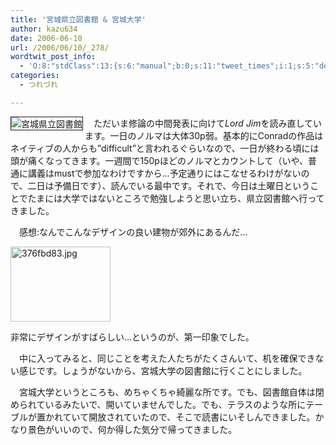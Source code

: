 ```yaml
---
title: '宮城県立図書館 & 宮城大学'
author: kazu634
date: 2006-06-10
url: /2006/06/10/_278/
wordtwit_post_info:
  - 'O:8:"stdClass":13:{s:6:"manual";b:0;s:11:"tweet_times";i:1;s:5:"delay";i:0;s:7:"enabled";i:1;s:10:"separation";s:2:"60";s:7:"version";s:3:"3.7";s:14:"tweet_template";b:0;s:6:"status";i:2;s:6:"result";a:0:{}s:13:"tweet_counter";i:2;s:13:"tweet_log_ids";a:1:{i:0;i:2399;}s:9:"hash_tags";a:0:{}s:8:"accounts";a:1:{i:0;s:7:"kazu634";}}'
categories:
  - つれづれ

---
```

<div class="section">
<p>
<a href="http://chizumado.jp/view?position_id=357374" onclick="__gaTracker('send', 'event', 'outbound-article', 'http://chizumado.jp/view?position_id=357374', '');" target="_blank"><img alt="宮城県立図書館" align="left" src="http://chizumado.jp/RasterMap?position_id=357374" border="1" /></a>
</p></p> 
  
<p>
    　ただいま修論の中間発表に向けて<i>Lord Jim</i>を読み直しています。一日のノルマは大体30p弱。基本的にConradの作品はネイティブの人からも&#8221;difficult&#8221;と言われるぐらいなので、一日が終わる頃には頭が痛くなってきます。一週間で150pほどのノルマとカウントして（いや、普通に講義はmustで参加なわけですから…予定通りにはこなせるわけがないので、二日は予備日です）、読んでいる最中です。それで、今日は土曜日ということでたまには大学ではないところで勉強しようと思い立ち、県立図書館へ行ってきました。
</p></p> 
  
<p>
    　感想:なんでこんなデザインの良い建物が郊外にあるんだ…
</p>
  
<p>
<center>
</center>
</p>
  
<p>
<a href="http://image.blog.livedoor.jp/simoom634/imgs/3/7/376fbd83.jpg" onclick="__gaTracker('send', 'event', 'outbound-article', 'http://image.blog.livedoor.jp/simoom634/imgs/3/7/376fbd83.jpg', '');" target="_blank"><img width="160" alt="376fbd83.jpg" src="http://image.blog.livedoor.jp/simoom634/imgs/3/7/376fbd83-s.jpg" class="pict" height="120" border="0" /></a>
</p></p> 
  
<p>
    非常にデザインがすばらしい…というのが、第一印象でした。
</p></p> 
  
<p>
    　中に入ってみると、同じことを考えた人たちがたくさんいて、机を確保できない感じです。しょうがないから、宮城大学の図書館に行くことにしました。
</p></p> 
  
<p>
    　宮城大学というところも、めちゃくちゃ綺麗な所です。でも、図書館自体は閉められているみたいで、開いていませんでした。でも、テラスのような所にテーブルが置かれていて開放されていたので、そこで読書にいそしんできました。かなり景色がいいので、何か得した気分で帰ってきました。
</p>
</div>